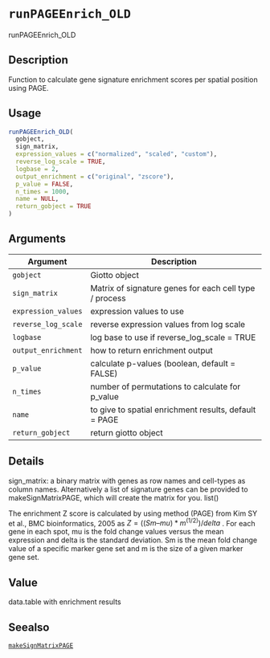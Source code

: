 # `runPAGEEnrich_OLD`

runPAGEEnrich_OLD


## Description

Function to calculate gene signature enrichment scores per spatial position using PAGE.


## Usage

```r
runPAGEEnrich_OLD(
  gobject,
  sign_matrix,
  expression_values = c("normalized", "scaled", "custom"),
  reverse_log_scale = TRUE,
  logbase = 2,
  output_enrichment = c("original", "zscore"),
  p_value = FALSE,
  n_times = 1000,
  name = NULL,
  return_gobject = TRUE
)
```


## Arguments

Argument      |Description
------------- |----------------
`gobject`     |     Giotto object
`sign_matrix`     |     Matrix of signature genes for each cell type / process
`expression_values`     |     expression values to use
`reverse_log_scale`     |     reverse expression values from log scale
`logbase`     |     log base to use if reverse_log_scale = TRUE
`output_enrichment`     |     how to return enrichment output
`p_value`     |     calculate p-values (boolean, default = FALSE)
`n_times`     |     number of permutations to calculate for p_value
`name`     |     to give to spatial enrichment results, default = PAGE
`return_gobject`     |     return giotto object


## Details

sign_matrix: a binary matrix with genes as row names and cell-types as column names.
 Alternatively a list of signature genes can be provided to makeSignMatrixPAGE, which will create
 the matrix for you. list() 
 
 The enrichment Z score is calculated by using method (PAGE) from
 Kim SY et al., BMC bioinformatics, 2005 as $Z = ((Sm – mu)*m^(1/2)) / delta$ .
 For each gene in each spot, mu is the fold change values versus the mean expression
 and delta is the standard deviation. Sm is the mean fold change value of a specific marker gene set
 and  m is the size of a given marker gene set.


## Value

data.table with enrichment results


## Seealso

[`makeSignMatrixPAGE`](#makesignmatrixpage)


